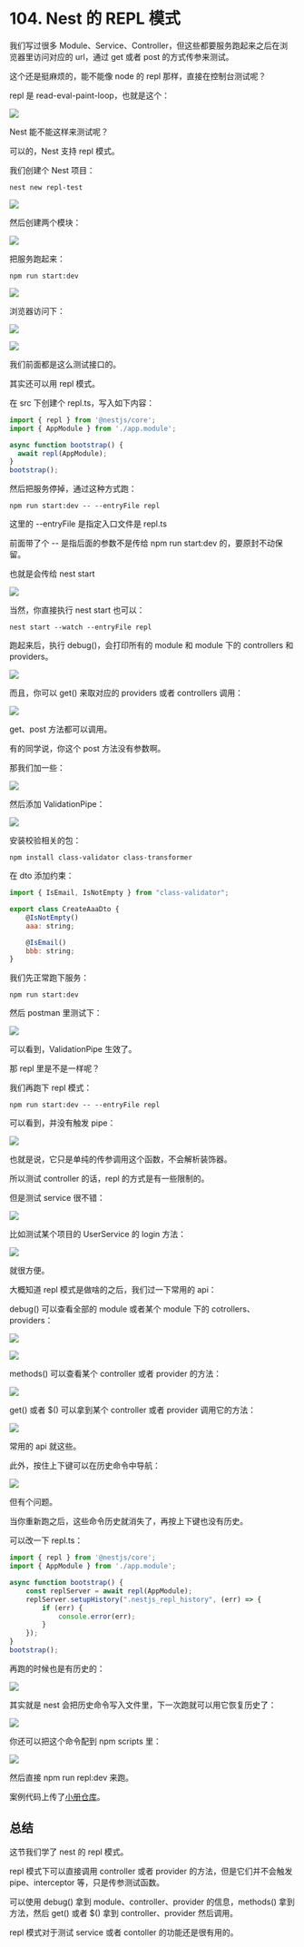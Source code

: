 # 104. Nest 的 REPL 模式

我们写过很多 Module、Service、Controller，但这些都要服务跑起来之后在浏览器里访问对应的 url，通过 get 或者 post 的方式传参来测试。

这个还是挺麻烦的，能不能像 node 的 repl 那样，直接在控制台测试呢？

repl 是 read-eval-paint-loop，也就是这个：

![](./images/1ec9133e7c5b397d09eac83844b8614c.webp )

Nest 能不能这样来测试呢？

可以的，Nest 支持 repl 模式。

我们创建个 Nest 项目：

```
nest new repl-test
```

![](./images/7d8ec0acfe626b75c5877d8de96fe3a0.webp )

然后创建两个模块：

![](./images/3c0b83aecb76159b3b0684942ad1080e.webp )

把服务跑起来：

```
npm run start:dev
```
![](./images/521f2c11ddb2210b70f34b35bd74af36.webp )

浏览器访问下：

![](./images/62a5c1853e23b0af6ad6d2cd5898c9fe.webp )

![](./images/45ffdf706e3efb32b7fee87a3337fc9e.webp )

我们前面都是这么测试接口的。

其实还可以用 repl 模式。

在 src 下创建个 repl.ts，写入如下内容：

```javascript
import { repl } from '@nestjs/core';
import { AppModule } from './app.module';

async function bootstrap() {
  await repl(AppModule);
}
bootstrap();
```
然后把服务停掉，通过这种方式跑：

```
npm run start:dev -- --entryFile repl
```

这里的 --entryFile 是指定入口文件是 repl.ts

前面带了个 -- 是指后面的参数不是传给 npm run start:dev 的，要原封不动保留。

也就是会传给 nest start

![](./images/064b40aba41359a5c7dfac74e845d227.webp )

当然，你直接执行 nest start 也可以：

```
nest start --watch --entryFile repl
```

跑起来后，执行 debug()，会打印所有的 module 和 module 下的 controllers 和 providers。

![](./images/622b7e8f76aa65c78c242db6f3da07ad.webp )

而且，你可以 get() 来取对应的 providers 或者 controllers 调用：

![](./images/6417e38c221dc87551fcf436e7bc9f62.webp )

get、post 方法都可以调用。

有的同学说，你这个 post 方法没有参数啊。

那我们加一些：

![](./images/2de80c909f95b454fa988278babd1354.webp )

然后添加 ValidationPipe：

![](./images/982fa53c3ee97f9703dffa43386c71db.webp )

安装校验相关的包：

```
npm install class-validator class-transformer
```

在 dto 添加约束：

```javascript
import { IsEmail, IsNotEmpty } from "class-validator";

export class CreateAaaDto {
    @IsNotEmpty()
    aaa: string;

    @IsEmail()
    bbb: string;
}
```

我们先正常跑下服务：

```
npm run start:dev
```
然后 postman 里测试下：

![](./images/b2fb5ad750774aa498e8d55428c44780.webp )

可以看到，ValidationPipe 生效了。

那 repl 里是不是一样呢？

我们再跑下 repl 模式：

```
npm run start:dev -- --entryFile repl
```

可以看到，并没有触发 pipe：

![](./images/fe0bf15e8a700897bae8e1cfc3f19804.webp )

也就是说，它只是单纯的传参调用这个函数，不会解析装饰器。

所以测试 controller 的话，repl 的方式是有一些限制的。

但是测试 service 很不错：

![](./images/846ff569d63eca2a7843375054b636ec.webp )

比如测试某个项目的 UserService 的 login 方法：

![](./images/26ab684b7f9ed1922e2e4488619c024a.webp )

就很方便。

大概知道 repl 模式是做啥的之后，我们过一下常用的 api：

debug() 可以查看全部的 module 或者某个 module 下的 cotrollers、providers：

![](./images/8714558ade0c96e9ff7569e1f060ffc5.webp )

![](./images/d3ae06d1abb1dee578e3030c251d9a2a.webp )

methods() 可以查看某个 controller 或者 provider 的方法：

![](./images/5ccf09da031f4fc39fe750c952695b05.webp )

get() 或者 $() 可以拿到某个 controller 或者 provider 调用它的方法：

![](./images/4fddd738fa402516de0a229e7f7a561a.webp )

常用的 api 就这些。

此外，按住上下键可以在历史命令中导航：

![](./images/6953a4e92d7f6154e8372f6b4cba35c8.gif )

但有个问题。

当你重新跑之后，这些命令历史就消失了，再按上下键也没有历史。

可以改一下 repl.ts：

```javascript
import { repl } from '@nestjs/core';
import { AppModule } from './app.module';

async function bootstrap() {
    const replServer = await repl(AppModule);
    replServer.setupHistory(".nestjs_repl_history", (err) => {
        if (err) {
            console.error(err);
        }
    });
}
bootstrap();

```
再跑的时候也是有历史的：

![](./images/7d784f768d9afd6fb4e6e28b75c413cf.gif )

其实就是 nest 会把历史命令写入文件里，下一次跑就可以用它恢复历史了：

![](./images/240fc36ddc1e4f8ef1319618fd77c0a0.webp )

你还可以把这个命令配到 npm scripts 里：

![](./images/50fcd896e457beaf4809eca8d17ca77a.webp )

然后直接 npm run repl:dev 来跑。

案例代码上传了[小册仓库](https://github.com/QuarkGluonPlasma/nestjs-course-code/tree/main/repl-login)。

## 总结

这节我们学了 nest 的 repl 模式。

repl 模式下可以直接调用 controller 或者 provider 的方法，但是它们并不会触发 pipe、interceptor 等，只是传参测试函数。

可以使用 debug() 拿到 module、controller、provider 的信息，methods() 拿到方法，然后 get() 或者 $() 拿到 controller、provider 然后调用。

repl 模式对于测试 service 或者 contoller 的功能还是很有用的。
